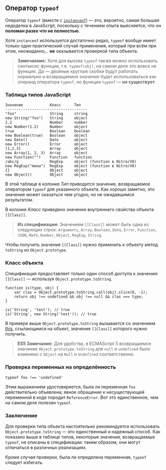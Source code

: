 ## Оператор `typeof`

Оператор `typeof` (вместе с [`instanceof`](#types.instanceof)) — это, вероятно, самая большая недоделка в JavaScript, поскольку с течением опыта выясняется, что он **поломан разве что не полностью**.

Хотя `instanceof` используется достаточно редко, `typeof` вообще имеет только один практический случай применения, который при всём при этом, неожиданно,.. **не** оказывается проверкой типа объекта.

> **Замечаение:** Хотя для вызова `typeof` также можно использовать синтаксис функции, т.е. `typeof(obj)`, на самом деле это вовсе не функция. Да — двойные круглые скобки будут работать нормально и возвращаемое значение будет использоваться как операнд оператора `typeof`, но функции `typeof` — **не существует**.

### Таблица типов JavaScript

    Значение            Класс      Тип
    -------------------------------------
    "foo"               String     string
    new String("foo")   String     object
    1.2                 Number     number
    new Number(1.2)     Number     object
    true                Boolean    boolean
    new Boolean(true)   Boolean    object
    new Date()          Date       object
    new Error()         Error      object
    [1,2,3]             Array      object
    new Array(1, 2, 3)  Array      object
    new Function("")    Function   function
    /abc/g              RegExp     object (function в Nitro/V8)
    new RegExp("meow")  RegExp     object (function в Nitro/V8)
    {}                  Object     object
    new Object()        Object     object

В этой таблице в колонке *Тип* приводится значение, возвращаемое оператором `typeof` для указанного объекта. Как хорошо заметно, это значение может оказаться чем угодно, но не ожидавшимся результатом.

В колонке *Класс* приведено значение внутреннего свойства объекта `[[Class]]`.

> **Из спецификации:** Значением `[[Class]]` может быть одна из следующих строк: `Arguments`, `Array`, `Boolean`, `Date`, `Error`, `Function`, `JSON`, `Math`, `Number`, `Object`, `RegExp`, `String`.

Чтобы получить значение `[[Class]]` нужно применить к объекту метод `toString` из `Object.prototype`.

### Класс объекта

Спецификация предоставляет только один способ доступа к значению `[[Class]]` — используя `Object.prototype.toString`.

    function is(type, obj) {
        var clas = Object.prototype.toString.call(obj).slice(8, -1);
        return obj !== undefined && obj !== null && clas === type;
    }

    is('String', 'test'); // true
    is('String', new String('test')); // true

В примере выше `Object.prototype.toString` вызывается со значением [this](#function.this), ссылающимся на объект, значение `[[Class]]` которого нужно получить.

> **ES5 Замечание:** Для удобства, в ECMAScript 5 возвращаемое значение `Object.prototype.toString` для `null` и `undefined` было изменено с `Object` на `Null` и `Undefined` соответственно.

### Проверка переменных на определённость

    typeof foo !== 'undefined'

Этим выражением удостоверяется, была ли переменная `foo` действительно объявлена; явное обращение к несуществующей переменной в коде породит `ReferenceError`. Вот это единственное, чем на самом деле полезен `typeof`.

### Заключение

Для проверки типа объекта настоятельно рекомендуется использовать `Object.prototype.toString` — это единственный и надежный способ. Как показано выше в таблице типов, некоторые значения, возвращаемые `typeof`, не описаны в спецификации: таким образом, они могут отличаться в различных реализациях.

Кроме случая проверки, была ли определена переменная, `typeof` следует избегать.

